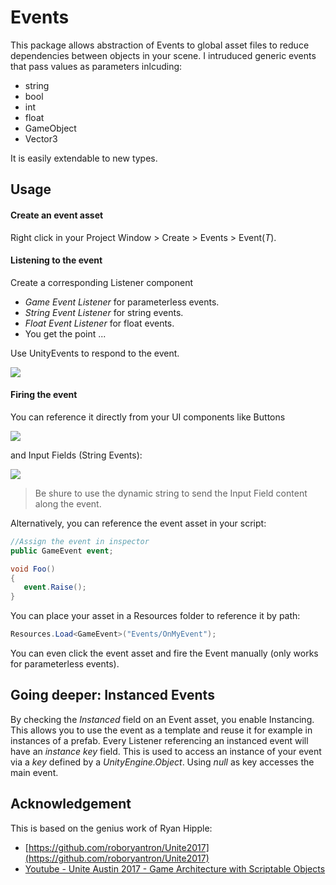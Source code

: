 # Events

This package allows abstraction of Events to global asset files to reduce dependencies between objects in your scene. I intruduced generic events that pass values as parameters inlcuding:

- string
- bool
- int
- float
- GameObject
- Vector3

It is easily extendable to new types.

## Usage

#### Create an event asset 
Right click in your Project Window > Create > Events > Event(*T*).

#### Listening to the event

Create a corresponding Listener component
+ *Game Event Listener* for parameterless events.
+ *String Event Listener* for string events.
+ *Float Event Listener* for float events.
+ You get the point ...

Use UnityEvents to respond to the event.

![](https://s18.postimg.org/gj2ckvc21/image.png)

#### Firing the event 

You can reference it directly from your UI components like Buttons

![](https://s18.postimg.org/e30j6t47d/image.png)

and Input Fields (String Events):

![](https://s18.postimg.org/td0edpx21/image.png)

> Be shure to use the dynamic string to send the Input Field content along the event. 

Alternatively, you can reference the event asset in your script:

``` cs
//Assign the event in inspector
public GameEvent event;

void Foo()
{
   event.Raise();
}
```

You can place your asset in a Resources folder to reference it by path:

``` cs
Resources.Load<GameEvent>("Events/OnMyEvent");
```

You can even click the event asset and fire the Event manually (only works for parameterless events).

## Going deeper: Instanced Events

By checking the *Instanced* field on an Event asset, you enable Instancing. 
This allows you to use the event as a template and reuse it for example in instances of a prefab. 
Every Listener referencing an instanced event will have an *instance key* field. 
This is used to access an instance of your event via a *key* defined by a *UnityEngine.Object*. 
Using *null* as key accesses the main event.

## Acknowledgement

This is based on the genius work of Ryan Hipple:

- [https://github.com/roboryantron/Unite2017](https://github.com/roboryantron/Unite2017)
- [Youtube - Unite Austin 2017 - Game Architecture with Scriptable Objects](https://www.youtube.com/watch?v=raQ3iHhE_Kk&t=3244s)
